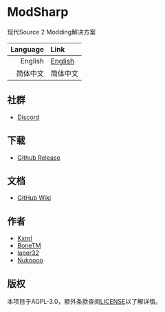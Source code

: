 # ModSharp

现代Source 2 Modding解决方案

| Language | Link |
|---:|:---|
| English | [English](./README.md) |
| 简体中文 | 简体中文 |

## 社群

- [Discord](https://discord.gg/wKarAjHm2G)

## 下载

- [Github Release](https://github.com/Kxnrl/modsharp-public/releases)

## 文档

- [GitHub Wiki](https://github.com/Kxnrl/modsharp-public/wiki)

## 作者

- [Kxnrl](https://github.com/Kxnrl)
- [BoneTM](https://github.com/BoneTM)
- [laper32](https://github.com/laper32)
- [Nukoooo](https://github.com/Nukoooo)

## 版权

本项目于AGPL-3.0，额外条款查阅[LICENSE](./LICENSE)以了解详情。
